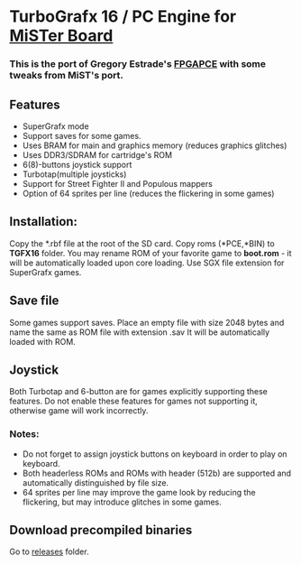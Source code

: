 # TurboGrafx 16 / PC Engine for [MiSTer Board](https://github.com/MiSTer-devel/Main_MiSTer/wiki) 

### This is the port of Gregory Estrade's [FPGAPCE](https://github.com/Torlus/FPGAPCE) with some tweaks from MiST's port.

## Features
 * SuperGrafx mode
 * Support saves for some games.
 * Uses BRAM for main and graphics memory (reduces graphics glitches)
 * Uses DDR3/SDRAM for cartridge's ROM
 * 6(8)-buttons joystick support
 * Turbotap(multiple joysticks)
 * Support for Street Fighter II and Populous mappers
 * Option of 64 sprites per line (reduces the flickering in some games)

## Installation:
Copy the *.rbf file at the root of the SD card. Copy roms (*PCE,*BIN) to **TGFX16** folder. You may rename ROM of your favorite game to **boot.rom** - it will be automatically loaded upon core loading.
Use SGX file extension for SuperGrafx games.

## Save file
Some games support saves. Place an empty file with size 2048 bytes and name the same as ROM file with extension .sav
It will be automatically loaded with ROM.

## Joystick
Both Turbotap and 6-button are for games explicitly supporting these features.
Do not enable these features for games not supporting it, otherwise game will work incorrectly.

### Notes:
* Do not forget to assign joystick buttons on keyboard in order to play on keyboard.
* Both headerless ROMs and ROMs with header (512b) are supported and automatically distinguished by file size.
* 64 sprites per line may improve the game look by reducing the flickering, but may introduce glitches in some games.

## Download precompiled binaries
Go to [releases](https://github.com/MiSTer-devel/TurboGrafx16_MiSTer/tree/master/releases) folder. 
